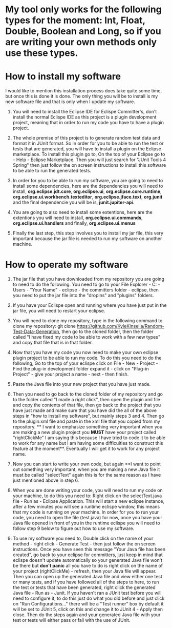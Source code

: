 # My tool only works for the following types for the moment: Int, Float, Double, Boolean and Long, so if you are writing your own methods only use these types.

# How to install my software

I would like to mention this installation process does take quite some time, but once this is done it is done. The only thing you will be to install is my new software file and that is only when I update my software. 

1. You will need to install the Eclipse IDE for Eclispe Committer's, don't install the normal Eclispe IDE as this project is a plugin development project, meaning that in order to run my code you have to have a plugin project.

2. The whole premise of this project is to generate random test data and format it in JUnit format. So in order for you to be able to run the test or tests that are generated, you will have to install a plugin on the Eclipse marketplace. To install this plugin go to, On the top of your Eclipse go to - Help - Eclipse Marketplace. Then you will just search for "JUnit Tools 4 Spring" then just follow the on screen instructions to install this software to be able to run the generated tests.

3. In order for you to be able to run my software, you are going to need to install some dependencies, here are the dependencies you will need to install, __org.eclipse.jdt.core__, __org.eclipse.ui__, __org.eclipse.core.runtime__, __org.eclipse.ui.workbench.texteditor__, __org.eclipse.jface.text__, __org.junit__ and the final dependencie you will be is, __junit.jupiter-api__. 

4. You are going to also need to install some extentions, here are the extentions you will need to install, __org.eclipse.ui.commands__, __org.eclipse.ui.handlers__ and finally, __org.eclipse.ui.menus__

5. Finally the last step, this step involves you to install my jar file, this very important because the jar file is needed to run my software on another machine.

# How to operate my software
1. The jar file that you have downloaded from my repository you are going to need to do the following. You need to go to your File Explorer - C: - Users - "Your Name" - eclipse - the committers folder - eclipse, then you need to put the jar file into the "dropins" and "plugins" folders.

2. If you have your Eclispe open and running where you have just put in the jar file, you will need to restart your eclipse.

3. You will need to clone my repository, type in the following command to clone my repository: git clone https://github.com/KyleKinsella/Random-Test-Data-Generation, then go to the cloned folder, then the folder called "I have fixed my code to be able to work with a few new types" and copy that file that is in that folder. 

4. Now that you have my code you now need to make your own eclipse plugin project to be able to run my code. To do this you need to do the following, Go to the top of your eclispe click on File - New - Project - Find the plug-in development folder expand it - click on "Plug-in Project" - give your project a name - next - then finish.

5. Paste the Java file into your new project that you have just made.

6. Then you need to go back to the cloned folder of my repository and go to the folder called "I made a right click", then open the plugin.xml file and copy the contents of that file, then go back to the project that you have just made and make sure that you have did the all of the above steps in "how to install my software", but mainly steps 3 and 4. Then go to the plugin.xml file and paste in the xml file that you copied from my repository. ** I want to emphasize something very important when you are making a new plugin project you __MUST__ have your project called "rightClickMe" I am saying this because I have tried to code it to be able to work for any name but I am having some difficulties to construct this feature at the moment**. Eventually I will get it to work for any project name. 

7. Now you can start to write your own code, but again **I want to point out something very important, when you are making a new Java file it must be called "selectText" again this is for the same reason as I have just mentioned above in step 6.

8. When you are done writing your code, you will need to run my code on your machine, to do this you need to: Right click on the selectText.java file - Run as - Eclipse Application. This will start a new eclipse instance, after a few minutes you will see a runtime eclispe window, this means that my code is running on your machine. In order for you to run your code, you need to open the file (test.java) for now, once you have your Java file opened in front of you in the runtime eclispe you will need to follow step 9 below to figure out how to use my software.

9. To use my software you need to, Double click on the name of your method - right click - Generate Test - then just follow the on screen instructions. Once you have seen this message "Your Java file has been created", go back to your eclipse for committers, just keep in mind that eclispe doesn't update automatically so your generated Java file won't be there but __don't panic__ all you have to do is right click on the name of your project (rightClickMe) - refresh, then your Java file will appear. Then you can open up the generated Java file and view either one test or many tests, and if you have followed all of the steps to here, to run the test or tests that have been generated, right click the generated Java file - Run as - Junit. If you haven't ran a JUnit test before you will need to configure it, to do this just do what you did before and just click on "Run Configurations..." there will be a "Test runner" box by default it will be set to JUnit 5, click on this and change it to JUnit 4 - Apply then close. Then do the steps again and your generated Java file with your test or tests will either pass or fail with the use of JUnit.
